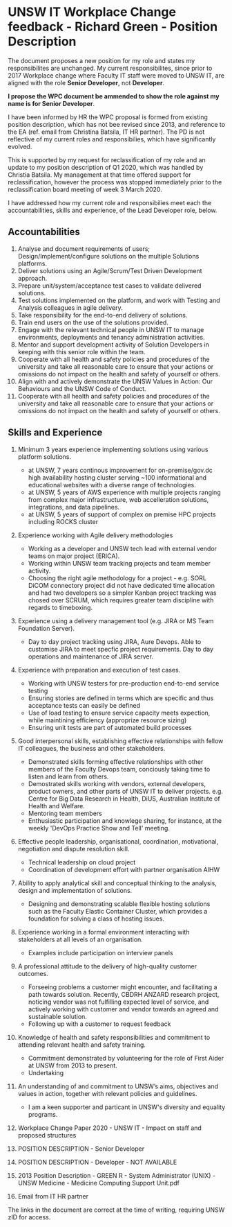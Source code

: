 # UNSW IT Workplace Change feedback - Richard Green - Position Description

The document proposes a new position for my role and states my responsibilites are unchanged. My current responsibilites, since prior to 2017 Workplace change where Faculty IT staff were moved to UNSW IT, are aligned with the role __Senior Developer__, not __Developer__. 

__I propose the WPC document be ammended to show the role against my name is for Senior Developer__.

I have been informed by HR the WPC proposal is formed from existing position description, which has not bee revised since 2013, and reference to the EA (ref. email from Christina Batsila, IT HR partner). The PD is not reflective of my current roles and responsibilies, which have significantly evolved.

This is supported by my request for reclassification of my role and an update to my position description of Q1 2020, which was handled by Christia Batsila. My management at that time offered support for reclassification, however the process was stopped immediately prior to the reclassification board meeting of week 3 March 2020.

I have addressed how my current role and responsibilies meet each the accountabilities, skills and experience, of the Lead Developer role, below.

## Accountabilities

1. Analyse and document requirements of users;
Design/Implement/configure solutions on the multiple Solutions platforms.
1. Deliver solutions using an Agile/Scrum/Test Driven Development approach.
1. Prepare unit/system/acceptance test cases to validate delivered solutions.
1. Test solutions implemented on the platform, and work with Testing and Analysis colleagues in agile delivery.
1. Take responsibility for the end-to-end delivery of solutions.
1. Train end users on the use of the solutions provided.
1. Engage with the relevant technical people in UNSW IT to manage environments, deployments and tenancy administration activities.
1. Mentor and support development activity of Solution Developers in keeping with this senior role within the team.
1. Cooperate with all health and safety policies and procedures of the university and take all reasonable care to ensure that your actions or omissions do not impact on the health and safety of yourself or others.
1. Align with and actively demonstrate the UNSW Values in Action: Our Behaviours and the UNSW Code of Conduct.
1. Cooperate with all health and safety policies and procedures of the university and take all reasonable care to ensure that your actions or omissions do not impact on the health and safety of yourself or others.

## Skills and Experience

1. Minimum 3 years experience implementing solutions using various platform solutions.

   - at UNSW, 7 years continous improvement for on-premise/gov.dc high availability hosting cluster serving ~100 informational and educational websites with a diverse range of technologies.
   - at UNSW, 5 years of AWS experience with multiple projects ranging from complex major infrastructure, web accelleration solutions, integrations, and data pipelines. 
   - at UNSW, 5 years of support of complex on premise HPC projects including ROCKS cluster

1. Experience working with Agile delivery methodologies

   - Working as a developer and UNSW tech lead with external vendor teams on major project (ERICA).
   - Working within UNSW team tracking projects and team member activity.
   - Choosing the right agile methodology for a project - e.g. SORL DiCOM connectory project did not have dedicated time allocation and had two developers so a simpler Kanban project tracking was chosed over SCRUM, which requires greater team discipline with regards to timeboxing.

1. Experience using a delivery management tool (e.g. JIRA or MS Team Foundation Server).

   - Day to day project tracking using JIRA, Aure Devops. Able to customise JIRA to meet specfic project requirements. Day to day operations and maintenance of JIRA server.

1. Experience with preparation and execution of test cases.

   - Working with UNSW testers for pre-production end-to-end service testing
   - Ensuring stories are defined in terms which are specific and thus acceptance tests can easily be defined
   - Use of load testing to ensure service capacity meets expection, while maintining efficiency (approprize resource sizing)
   - Ensuring unit tests are part of automated build processes

1. Good interpersonal skills, establishing effective relationships with fellow IT colleagues, the business and other stakeholders.

   - Demonstrated skills forming effective relationships with other members of the Faculty Devops team, conciously taking time to listen and learn from others.
   - Demostrated skills working with vendors, external developers, product owners, and other parts of UNSW IT to deliver projects. e.g. Centre for Big Data Research in Health, DiUS, Australian Institute of Health and Welfare.
   - Mentoring team members
   - Enthusiastic participation and knowlege sharing, for instance, at the weekly 'DevOps Practice Show and Tell' meeting.

1. Effective people leadership, organisational, coordination, motivational, negotiation and dispute resolution skill.

   - Technical leadership on cloud project
   - Coordination of development effort with partner organisation AIHW

1. Ability to apply analytical skill and conceptual thinking to the analysis, design and implementation of solutions.

   - Designing and demonstrating scalable flexible hosting solutions such as the Faculty Elastic Container Cluster, which provides a foundation for solving a class of hosting issues.

1. Experience working in a formal environment interacting with stakeholders at all levels of an organisation.

   - Examples include participation on interview panels

1. A professional attitude to the delivery of high-quality customer outcomes.

   - Forseeing problems a customer might encounter, and facilitating a path towards solution. Recently, CBDRH ANZARD research project, noticing vendor was not fulfilling expected level of service, and actively working with customer and vendor towards an agreed and sustainable solution.
   - Following up with a customer to request feedback

1. Knowledge of health and safety responsibilities and commitment to attending relevant health and safety training.

   - Commitment demonstrated by volunteering for the role of First Aider at UNSW from 2013 to present.
   - Undertaking

1. An understanding of and commitment to UNSW’s aims, objectives and values in action, together with relevant policies and guidelines.

   - I am a keen supporter and particant in UNSW's diversity and equality programs.

1. Workplace Change Paper 2020 - UNSW IT - Impact on staff and proposed structures
1. POSITION DESCRIPTION - Senior Developer
1. POSITION DESCRIPTION - Developer - NOT AVAILABLE
1. 2013 Position Description - GREEN R - System Administrator (UNIX) - UNSW Medicine - Medicine Computing Support Unit.pdf
1. Email from IT HR partner

The links in the document are correct at the time of writing, requiring UNSW zID for access.

